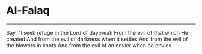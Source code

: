 # Al-Falaq
---
Say, "I seek refuge in the Lord of daybreak
From the evil of that which He created
And from the evil of darkness when it settles
And from the evil of the blowers in knots
And from the evil of an envier when he envies

